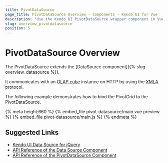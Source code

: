 ```yaml
---
title: PivotDataSource
page_title: PivotDataSource Overview - Components - Kendo UI for Vue
description: "Use the Kendo UI PivotDataSource wrapper component in Vue projects."
slug: overview_pivotdatasource
position: 5
---
```


<div><WrapperBanner></WrapperBanner></div>

# PivotDataSource Overview

The PivotDataSource extends the [DataSource component]({% slug overview_datasource %}).

It communicates with an [OLAP cube](https://en.wikipedia.org/wiki/OLAP_cube) instance on HTTP by using the [XMLA](https://en.wikipedia.org/wiki/XML_for_Analysis) protocol.

The following example demonstrates how to bind the PivotGrid to the PivotDataSource.

{% meta height:660 %}
{% embed_file pivot-datasource/main.vue preview %}
{% embed_file pivot-datasource/main.js %}
{% endmeta %}


## Suggested Links

* [Kendo UI Data Source for jQuery](https://docs.telerik.com/kendo-ui/framework/datasource/overview)
* [API Reference of the Data Source Component](https://docs.telerik.com/kendo-ui/api/javascript/data/datasource)
* [API Reference of the PivotDataSource Component](https://docs.telerik.com/kendo-ui/api/javascript/data/pivotdatasource)
